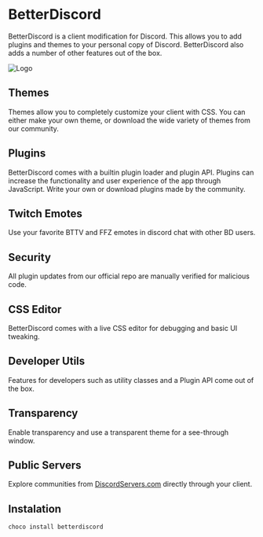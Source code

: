 ﻿# BetterDiscord

BetterDiscord is a client modification for Discord. This allows you to add plugins and themes to your personal copy of Discord. BetterDiscord also adds a number of other features out of the box.

![Logo](https://betterdiscord.app/resources/branding/logo_large.svg)

## Themes

Themes allow you to completely customize your client with CSS. You can either make your own theme, or download the wide variety of themes from our community.

## Plugins

BetterDiscord comes with a builtin plugin loader and plugin API. Plugins can increase the functionality and user experience of the app through JavaScript. Write your own or download plugins made by the community.

## Twitch Emotes

Use your favorite BTTV and FFZ emotes in discord chat with other BD users.

## Security

All plugin updates from our official repo are manually verified for malicious code.

## CSS Editor

BetterDiscord comes with a live CSS editor for debugging and basic UI tweaking.

## Developer Utils

Features for developers such as utility classes and a Plugin API come out of the box.

## Transparency

Enable transparency and use a transparent theme for a see-through window.

## Public Servers

Explore communities from [DiscordServers.com](https://discordservers.com/) directly through your client.

## Instalation

```powershell
choco install betterdiscord
```
